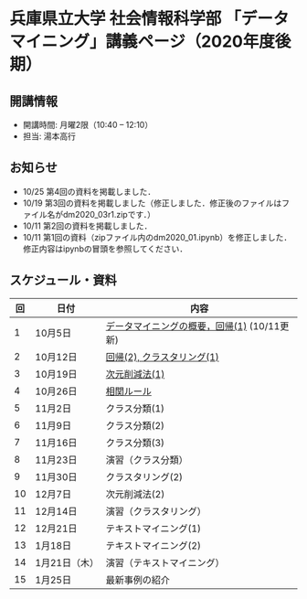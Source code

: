 # 兵庫県立大学 社会情報科学部 「データマイニング」講義ページ（2020年度後期）

## 開講情報
- 開講時間: 月曜2限（10:40 – 12:10）
- 担当: 湯本高行

## お知らせ
- 10/25 第4回の資料を掲載しました．
- 10/19 第3回の資料を掲載しました（修正しました．修正後のファイルはファイル名がdm2020_03r1.zipです．）
- 10/11 第2回の資料を掲載しました．
- 10/11 第1回の資料（zipファイル内のdm2020_01.ipynb）を修正しました．修正内容はipynbの冒頭を参照してください．

## スケジュール・資料

| 回   | 日付          | 内容                                                         |
| ---- | ------------- | ------------------------------------------------------------ |
| 1    | 10月5日       | [データマイニングの概要，回帰(1)](files/dm2020_01_20201011.zip) (10/11更新) |
| 2    | 10月12日      | [回帰(2), クラスタリング(1)](files/dm2020_02.zip)            |
| 3    | 10月19日      | [次元削減法(1)](files/dm2020_03r1.zip)                       |
| 4    | 10月26日      | [相関ルール](files/dm2020_04.zip)                            |
| 5    | 11月2日       | クラス分類(1)                                                |
| 6    | 11月9日       | クラス分類(2)                                                |
| 7    | 11月16日      | クラス分類(3)                                                |
| 8    | 11月23日      | 演習（クラス分類）                                           |
| 9    | 11月30日      | クラスタリング(2)                                            |
| 10   | 12月7日       | 次元削減法(2)                                                |
| 11   | 12月14日      | 演習（クラスタリング）                                       |
| 12   | 12月21日      | テキストマイニング(1)                                        |
| 13   | 1月18日       | テキストマイニング(2)                                        |
| 14   | 1月21日（木） | 演習（テキストマイニング）                                   |
| 15   | 1月25日       | 最新事例の紹介                                               |